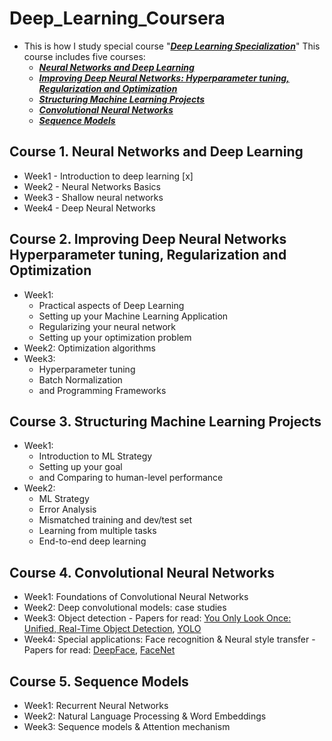 # Deep_Learning_Coursera
* This is how I study special course  "[***Deep Learning Specialization***](https://www.coursera.org/specializations/deep-learning)" This course includes five courses: 
    * [***Neural Networks and Deep Learning***](https://www.coursera.org/learn/neural-networks-deep-learning/home/welcome)  
    * [***Improving Deep Neural Networks: Hyperparameter tuning, Regularization and Optimization***](https://www.coursera.org/learn/deep-neural-network/home/welcome) 
    * [***Structuring Machine Learning Projects***](https://www.coursera.org/learn/machine-learning-projects/home/welcome)
    * [***Convolutional Neural Networks***](https://www.coursera.org/learn/convolutional-neural-networks)
    * [***Sequence Models***](https://www.coursera.org/learn/nlp-sequence-models)
## Course 1. Neural Networks and Deep Learning
* Week1 - Introduction to deep learning [x]
* Week2 - Neural Networks Basics
* Week3 - Shallow neural networks
* Week4 - Deep Neural Networks
## Course 2. Improving Deep Neural Networks Hyperparameter tuning, Regularization and Optimization
* Week1: 
   * Practical aspects of Deep Learning
   * Setting up your Machine Learning Application
   * Regularizing your neural network
   * Setting up your optimization problem
* Week2: Optimization algorithms
* Week3: 
   * Hyperparameter tuning
   * Batch Normalization
   * and Programming Frameworks

## Course 3. Structuring Machine Learning Projects
* Week1:
   * Introduction to ML Strategy
   * Setting up your goal
   * and Comparing to human-level performance
* Week2:
   * ML Strategy
   * Error Analysis
   * Mismatched training and dev/test set
   * Learning from multiple tasks
   * End-to-end deep learning
         
 ## Course 4. Convolutional Neural Networks
 * Week1: Foundations of Convolutional Neural Networks
 * Week2: Deep convolutional models: case studies
 * Week3: Object detection - Papers for read: [You Only Look Once:
Unified, Real-Time Object Detection](https://arxiv.org/pdf/1506.02640.pdf), [YOLO](https://arxiv.org/pdf/1612.08242.pdf)
 * Week4: Special applications: Face recognition & Neural style transfer - Papers for read: [DeepFace](https://www.cs.toronto.edu/~ranzato/publications/taigman_cvpr14.pdf), [FaceNet](https://www.cv-foundation.org/openaccess/content_cvpr_2015/papers/Schroff_FaceNet_A_Unified_2015_CVPR_paper.pdf)
 
 ## Course 5. Sequence Models
 * Week1: Recurrent Neural Networks
 * Week2: Natural Language Processing & Word Embeddings
 * Week3: Sequence models & Attention mechanism
